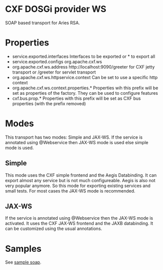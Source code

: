 # CXF DOSGi provider WS

SOAP based transport for Aries RSA.

# Properties

*   service.exported.interfaces Interfaces to be exported or * to export all
*   service.exported.configs org.apache.cxf.ws
*   org.apache.cxf.ws.address http://localhost:9090/greeter for CXF jetty transport or /greeter for servlet transport
*   org.apache.cxf.ws.httpservice.context Can be set to use a specific http context
*   org.apache.cxf.ws.context.properties.* Properties wih this prefix will be set as properties of the factory. They can be used to configure features
*   cxf.bus.prop.* Properties with this prefix will be set as CXF bus properties (with the prefix removed)

# Modes

This transport has two modes: Simple and JAX-WS. If the service is annotated using @Webservice
then JAX-WS mode is used else simple mode is used.

## Simple

This mode uses the CXF simple frontend and the Aegis Databinding. It can export almost any service but is not much configureable. Aegis is also not very popular anymore. So this
mode for exporting existing services and small tests. For most cases the JAX-WS mode is recommended.

## JAX-WS

If the service is annotated using @Webservice then the JAX-WS mode is activated. It uses
the CXF JAX-WS frontend and the JAXB databinding. It can be customized using the usual annotations.

# Samples

See [sample soap](../samples/soap).
